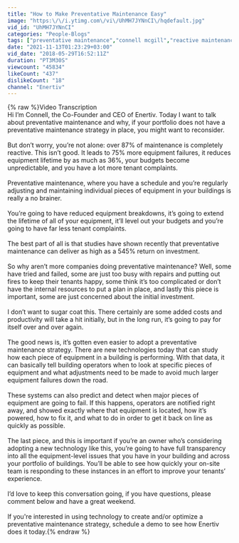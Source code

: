 ```yaml
---
title: "How to Make Preventative Maintenance Easy"
image: "https:\/\/i.ytimg.com\/vi\/UhMH7JYNnCI\/hqdefault.jpg"
vid_id: "UhMH7JYNnCI"
categories: "People-Blogs"
tags: ["preventative maintenance","connell mcgill","reactive maintenance"]
date: "2021-11-13T01:23:29+03:00"
vid_date: "2018-05-29T16:52:11Z"
duration: "PT3M30S"
viewcount: "45834"
likeCount: "437"
dislikeCount: "18"
channel: "Enertiv"
---
```

{% raw %}Video Transcription<br />Hi I’m Connell, the Co-Founder and CEO of Enertiv. Today I want to talk about preventative maintenance and why, if your portfolio does not have a preventative maintenance strategy in place, you might want to reconsider.<br /><br />But don’t worry, you’re not alone: over 87% of maintenance is completely reactive. This isn’t good. It leads to 75% more equipment failures, it reduces equipment lifetime by as much as 36%, your budgets become unpredictable, and you have a lot more tenant complaints.<br /><br />Preventative maintenance, where you have a schedule and you’re regularly adjusting and maintaining individual pieces of equipment in your buildings is really a no brainer.<br /><br />You’re going to have reduced equipment breakdowns, it’s going to extend the lifetime of all of your equipment, it’ll level out your budgets and you’re going to have far less tenant complaints.<br /><br />The best part of all is that studies have shown recently that preventative maintenance can deliver as high as a 545% return on investment.<br /><br />So why aren’t more companies doing preventative maintenance? Well, some have tried and failed, some are just too busy with repairs and putting out fires to keep their tenants happy, some think it’s too complicated or don’t have the internal resources to put a plan in place, and lastly this piece is important, some are just concerned about the initial investment.<br /><br />I don’t want to sugar coat this. There certainly are some added costs and productivity will take a hit initially, but in the long run, it’s going to pay for itself over and over again.<br /><br />The good news is, it’s gotten even easier to adopt a preventative maintenance strategy. There are new technologies today that can study how each piece of equipment in a building is performing. With that data, it can basically tell building operators when to look at specific pieces of equipment and what adjustments need to be made to avoid much larger equipment failures down the road. <br /><br />These systems can also predict and detect when major pieces of equipment are going to fail. If this happens, operators are notified right away, and showed exactly where that equipment is located, how it’s powered, how to fix it, and what to do in order to get it back on line as quickly as possible. <br /><br />The last piece, and this is important if you’re an owner who’s considering adopting a new technology like this, you’re going to have full transparency into all the equipment-level issues that you have in your building and across your portfolio of buildings. You’ll be able to see how quickly your on-site team is responding to these instances in an effort to improve your tenants’ experience.<br /><br />I’d love to keep this conversation going, if you have questions, please comment below and have a great weekend. <br /><br />If you're interested in using technology to create and/or optimize a preventative maintenance strategy, schedule a demo to see how Enertiv does it today.{% endraw %}
